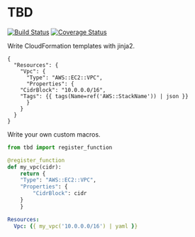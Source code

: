 # TBD

[![Build Status](https://travis-ci.org/arecker/tbd.svg?branch=master)](https://travis-ci.org/arecker/tbd) [![Coverage Status](https://coveralls.io/repos/arecker/tbd/badge.svg?branch=master&service=github)](https://coveralls.io/github/arecker/tbd?branch=master)

Write CloudFormation templates with jinja2.

```
{
  "Resources": {
    "Vpc": {
      "Type": "AWS::EC2::VPC",
      "Properties": {
	"CidrBlock": "10.0.0.0/16",
	"Tags": {{ tags(Name=ref('AWS::StackName')) | json }}
      }
    }
  }
}
```

Write your own custom macros.

```python
from tbd import register_function

@register_function
def my_vpc(cidr):
    return {
	"Type": "AWS::EC2::VPC",
	"Properties": {
	    "CidrBlock": cidr
	}
    }
```

```yaml
Resources:
  Vpc: {{ my_vpc('10.0.0.0/16') | yaml }}
```
